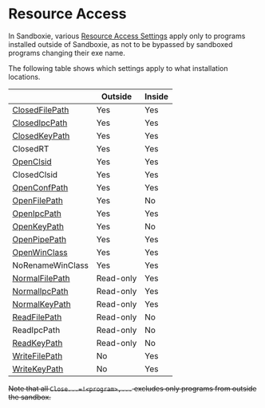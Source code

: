 # Resource Access

In Sandboxie, various [Resource Access Settings](ResourceAccessSettings.md) apply only to programs installed outside of Sandboxie, as not to be bypassed by sandboxed programs changing their exe name.

The following table shows which settings apply to what installation locations.


|                 | Outside | Inside |
|-----------------|---------|--------|
|[ClosedFilePath](ClosedFilePath.md)   | Yes     | Yes    |
|[ClosedIpcPath](ClosedIpcPath.md)    | Yes     | Yes    |
|[ClosedKeyPath](ClosedKeyPath.md)    | Yes     | Yes    |
|ClosedRT   | Yes     | Yes    |
|[OpenClsid](OpenClsid.md)        | Yes     | Yes    |
|ClosedClsid        | Yes     | Yes    |
|[OpenConfPath](OpenConfPath.md)        | Yes     | Yes    |
|[OpenFilePath](OpenFilePath.md)     | Yes     | No       |
|[OpenIpcPath](OpenIpcPath.md)      | Yes     | Yes      |
|[OpenKeyPath](OpenKeyPath.md)      | Yes     | No       |
|[OpenPipePath](OpenPipePath.md)     | Yes     | Yes    |
|[OpenWinClass](OpenWinClass.md)     | Yes     | Yes    |
|NoRenameWinClass |  Yes    |    Yes    |
|[NormalFilePath](NormalFilePath.md)    | Read-only     | Yes      |
|[NormalIpcPath](NormalIpcPath.md)     | Read-only     | Yes      |
|[NormalKeyPath](NormalKeyPath.md)     | Read-only     | Yes      |
|[ReadFilePath](ReadFilePath.md)     | Read-only  | No   |
| ReadIpcPath       | Read-only     | No   |
|[ReadKeyPath](ReadKeyPath.md)       | Read-only  | No   |
|[WriteFilePath](WriteFilePath.md)   | No      | Yes     |
|[WriteKeyPath](WriteKeyPath.md)     | No      | Yes     |


~~Note that all `Close...=!<program>,...` excludes only programs from outside the sandbox.~~
